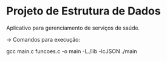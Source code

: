 # Projeto de Estrutura de Dados
  Aplicativo para gerenciamento de serviços de saúde.

-> Comandos para execução: 

gcc main.c funcoes.c -o main -L./lib -lcJSON
./main
